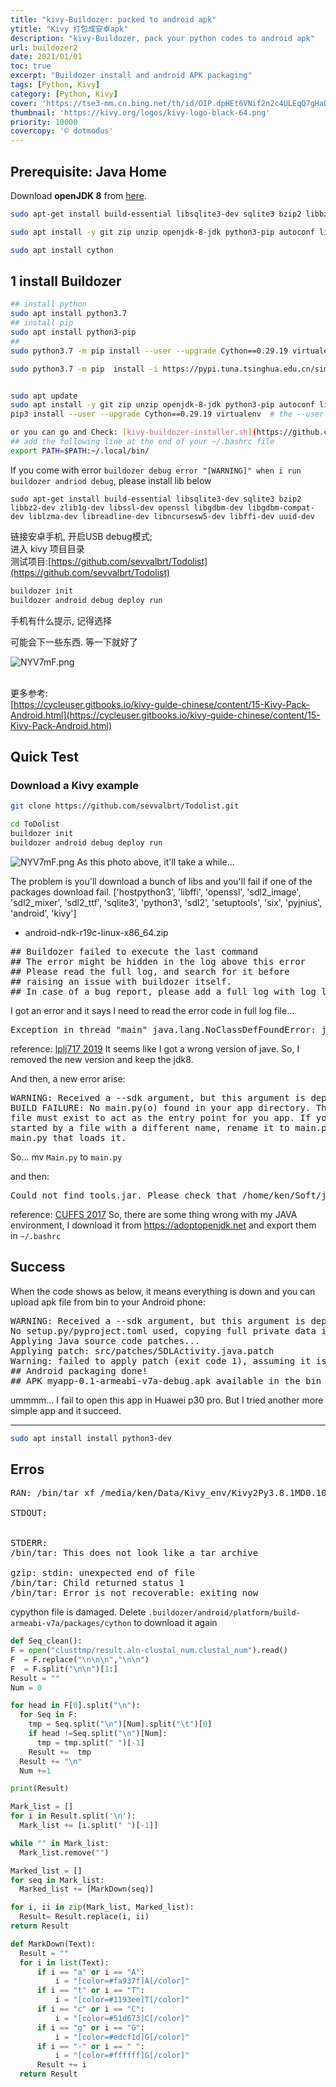 ```yaml
---
title: "kivy-Buildozer: packed to android apk"
ytitle: "Kivy 打包成安卓apk"
description: "kivy-Buildozer, pack your python codes to android apk"
url: buildozer2
date: 2021/01/01
toc: true
excerpt: "Buildozer install and android APK packaging"
tags: [Python, Kivy]
category: [Python, Kivy]
cover: 'https://tse3-mm.cn.bing.net/th/id/OIP.dpHEt6VNif2n2c4ULEqQ7gHaDJ'
thumbnail: 'https://kivy.org/logos/kivy-logo-black-64.png'
priority: 10000
covercopy: '© dotmodus'
---
```




## Prerequisite: Java Home
Download **openJDK 8** from [here](https://adoptopenjdk.net).
```bash
sudo apt-get install build-essential libsqlite3-dev sqlite3 bzip2 libbz2-dev zlib1g-dev libssl-dev openssl libgdbm-dev libgdbm-compat-dev liblzma-dev libreadline-dev libncursesw5-dev libffi-dev uuid-dev

sudo apt install -y git zip unzip openjdk-8-jdk python3-pip autoconf libtool pkg-config zlib1g-dev libncurses5-dev libncursesw5-dev libtinfo5 cmake libffi-dev libssl-dev

sudo apt install cython
```
## 1 install Buildozer

```bash
## install python
sudo apt install python3.7
## install pip
sudo apt install python3-pip
##
sudo python3.7 -m pip install --user --upgrade Cython==0.29.19 virtualenv

sudo python3.7 -m pip  install -i https://pypi.tuna.tsinghua.edu.cn/simple buildozer


sudo apt update
sudo apt install -y git zip unzip openjdk-8-jdk python3-pip autoconf libtool pkg-config zlib1g-dev libncurses5-dev libncursesw5-dev libtinfo5 cmake libffi-dev libssl-dev
pip3 install --user --upgrade Cython==0.29.19 virtualenv  # the --user should be removed if you do this in a venv

or you can go and Check: [kivy-buildozer-installer.sh](https://github.com/zaemiel/kivy-buildozer-installer/blob/master/kivy-buildozer-installer.sh)
## add the following line at the end of your ~/.bashrc file
export PATH=$PATH:~/.local/bin/
```
If you come with error `buildozer debug error "[WARNING]" when i run buildozer andriod debug`, please install lib below
```
sudo apt-get install build-essential libsqlite3-dev sqlite3 bzip2 libbz2-dev zlib1g-dev libssl-dev openssl libgdbm-dev libgdbm-compat-dev liblzma-dev libreadline-dev libncursesw5-dev libffi-dev uuid-dev
```
链接安卓手机, 开启USB debug模式;<br />进入 kivy 项目目录<br />测试项目:[https://github.com/sevvalbrt/Todolist](https://github.com/sevvalbrt/Todolist)
```bash
buildozer init
buildozer android debug deploy run
```
手机有什么提示, 记得选择

可能会下一些东西. 等一下就好了<br/>

![NYV7mF.png](https://s1.ax1x.com/2020/06/22/NYV7mF.png)

<br />更多参考:<br />[https://cycleuser.gitbooks.io/kivy-guide-chinese/content/15-Kivy-Pack-Android.html](https://cycleuser.gitbooks.io/kivy-guide-chinese/content/15-Kivy-Pack-Android.html)

## Quick Test

### Download a Kivy example
```bash
git clone https://github.com/sevvalbrt/Todolist.git

cd ToDolist
buildozer init
buildozer android debug deploy run
```
![NYV7mF.png](https://s1.ax1x.com/2020/06/22/NYV7mF.png)
As this photo above, it'll take a while...

The problem is you'll download a bunch of libs and you'll fail if one of the packages download fail.
['hostpython3', 'libffi', 'openssl', 'sdl2_image', 'sdl2_mixer', 'sdl2_ttf', 'sqlite3', 'python3', 'sdl2', 'setuptools', 'six', 'pyjnius', 'android', 'kivy']
- android-ndk-r19c-linux-x86_64.zip

<pre>
## Buildozer failed to execute the last command
## The error might be hidden in the log above this error
## Please read the full log, and search for it before
## raising an issue with buildozer itself.
## In case of a bug report, please add a full log with log_level = 2
</pre>
I got an error and it says I need to read the error code in full log file...

<pre>
Exception in thread "main" java.lang.NoClassDefFoundError: javax/xml/bind/annotation/XmlSchema
</pre>

reference: [lplj717 2019](https://blog.csdn.net/lplj717/article/details/103126209)
It seems like I got a wrong version of jave.
So, I removed the new version and keep the jdk8.

And then, a new error arise:
<pre>
WARNING: Received a --sdk argument, but this argument is deprecated and does nothing.
BUILD FAILURE: No main.py(o) found in your app directory. This
file must exist to act as the entry point for you app. If your app is
started by a file with a different name, rename it to main.py or add a
main.py that loads it.
</pre>

So... mv `Main.py` to `main.py`

and then:
<pre>
Could not find tools.jar. Please check that /home/ken/Soft/jre1.8.0_231 contains a valid JDK installation
</pre>
reference: [CUFFS 2017](https://www.jianshu.com/p/1ed02fb2726d)
So, there are some thing wrong with my JAVA environment, I download it from https://adoptopenjdk.net and export them in `~/.bashrc`

## Success
When the code shows as below, it means everything is down and you can upload apk file from bin to your Android phone:
<pre>
WARNING: Received a --sdk argument, but this argument is deprecated and does nothing.
No setup.py/pyproject.toml used, copying full private data into .apk.
Applying Java source code patches...
Applying patch: src/patches/SDLActivity.java.patch
Warning: failed to apply patch (exit code 1), assuming it is already applied:  src/patches/SDLActivity.java.patch
## Android packaging done!
## APK myapp-0.1-armeabi-v7a-debug.apk available in the bin directory
</pre>

ummmm... I fail to open this app in Huawei p30 pro. But I tried another more simple app and it succeed.



---
```bash
sudo apt install install python3-dev
```

## Erros

<pre>
RAN: /bin/tar xf /media/ken/Data/Kivy_env/Kivy2Py3.8.1MD0.104.2.dev0/.buildozer/android/platform/build-armeabi-v7a/packages/cython/0.29.15.tar.gz

STDOUT:


STDERR:
/bin/tar: This does not look like a tar archive

gzip: stdin: unexpected end of file
/bin/tar: Child returned status 1
/bin/tar: Error is not recoverable: exiting now
</pre>

cypython file is damaged. Delete `.buildozer/android/platform/build-armeabi-v7a/packages/cython` to download it again



```python
def Seq_clean():
F = open("clusttmp/result.aln-clustal_num.clustal_num").read()
F  = F.replace("\n\n\n","\n\n")
F  = F.split("\n\n")[1:]
Result = ""
Num = 0

for head in F[0].split("\n"):
  for Seq in F:
    tmp = Seq.split("\n")[Num].split("\t")[0]
    if head !=Seq.split("\n")[Num]:
      tmp = tmp.split(" ")[-1]
    Result +=  tmp
  Result += "\n"
  Num +=1

print(Result)

Mark_list = []
for i in Result.split('\n'):
  Mark_list += [i.split(" ")[-1]]

while "" in Mark_list:
  Mark_list.remove("")

Marked_list = []
for seq in Mark_list:
  Marked_list += [MarkDown(seq)]

for i, ii in zip(Mark_list, Marked_list):
  Result= Result.replace(i, ii)
return Result

def MarkDown(Text):
  Result = ""
  for i in list(Text):
      if i == "a" or i == "A":
          i = "[color=#fa937f]A[/color]"
      if i == "t" or i == "T":
          i = "[color=#1193ee]T[/color]"
      if i == "c" or i == "C":
          i = "[color=#51d673]C[/color]"
      if i == "g" or i == "G":
          i = "[color=#edcf1d]G[/color]"
      if i == "-" or i == " ":
          i = "[color=#ffffff]G[/color]"
      Result += i
  return Result
```
